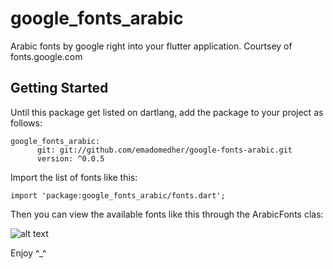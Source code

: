 # google_fonts_arabic

Arabic fonts by google right into your flutter application. Courtsey of fonts.google.com

## Getting Started

Until this package get listed on dartlang, add the package to your project as follows:

```ssh
google_fonts_arabic:
      git: git://github.com/emadomedher/google-fonts-arabic.git
      version: ^0.0.5
```
Import the list of fonts like this:

```ssh
import 'package:google_fonts_arabic/fonts.dart';
```

Then you can view the available fonts like this through the ArabicFonts clas:

![alt text](http://206.189.25.244/goole_arabic_fonts.png)

Enjoy ^_^
